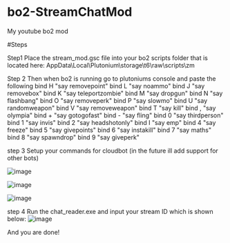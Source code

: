 # bo2-StreamChatMod
My youtube bo2 mod

#Steps

Step1
Place the stream_mod.gsc file into your bo2 scripts folder that is located here: AppData\Local\Plutonium\storage\t6\raw\scripts\zm

Step 2
Then when bo2 is running go to plutoniums console and paste the following
bind H "say removepoint" 
bind L "say noammo"
bind J "say removebox" 
bind K "say teleportzombie" 
bind M "say dropgun" 
bind N "say flashbang"
bind O "say removeperk"
bind P "say slowmo" 
bind U "say randomweapon" 
bind V "say removeweapon"
bind T "say kill"
bind , "say olympia" 
bind + "say gotogofast" 
bind - "say fling"
bind 0 "say thirdperson" 
bind 1 "say invis"
bind 2 "say headshotonly"
bind I "say emp"
bind 4 "say freeze"
bind 5 "say givepoints"
bind 6 "say instakill"
bind 7 "say maths"
bind 8 "say spawndrop"
bind 9 "say giveperk"

step 3 
Setup your commands for cloudbot (in the future ill add support for other bots)

![image](https://github.com/user-attachments/assets/6fea01f7-bec3-4827-8d53-bd750afcb524)

![image](https://github.com/user-attachments/assets/368e1538-0900-476a-9911-55d4cb0b7a57)

![image](https://github.com/user-attachments/assets/f6ac1b20-c7fa-4131-8315-3b726cf051e4)

step 4
Run the chat_reader.exe and input your stream ID which is shown below:
![image](https://github.com/user-attachments/assets/8d34a6c4-84fe-49d6-97d4-b60727b22301)

And you are done!
